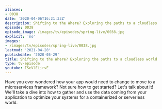 ```yaml
---
aliases:
- 0038
date: '2020-04-06T16:21:33Z'
description: Shifting to the Where? Exploring the paths to a cloudless world
episode: 0038
episode_image: /images/tv/episodes/spring-live/0038.jpg
explicit: 'no'
images:
- /images/tv/episodes/spring-live/0038.jpg
lastmod: '2021-04-20'
publishdate: '2020-05-29'
title: Shifting to the Where? Exploring the paths to a cloudless world
type: tv-episode
youtube: ISeVlELjrvE
---
```


Have you ever wondered how your app would need to change to move to a microservices framework? Not sure how to get started? Let's talk about it! We'll take a dive into how to gather and use the data coming from your application to optimize your systems for a containerized or serverless world.